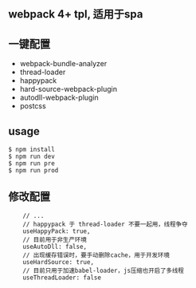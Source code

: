 ## webpack 4+ tpl, 适用于spa


## 一键配置
- webpack-bundle-analyzer
- thread-loader
- happypack
- hard-source-webpack-plugin
- autodll-webpack-plugin
- postcss


## usage
```code
$ npm install
$ npm run dev
$ npm run pre
$ npm run prod
```

## 修改配置
```code
    // ...
    // happypack 于 thread-loader 不要一起用，线程争夺
    useHappyPack: true, 
    // 目前用于非生产环境
    useAutoDll: false,
    // 出现缓存错误时，要手动删除cache，用于开发环境
    useHardSource: true,
    // 目前只用于加速babel-loader，js压缩也开启了多线程
    useThreadLoader: false 
```
